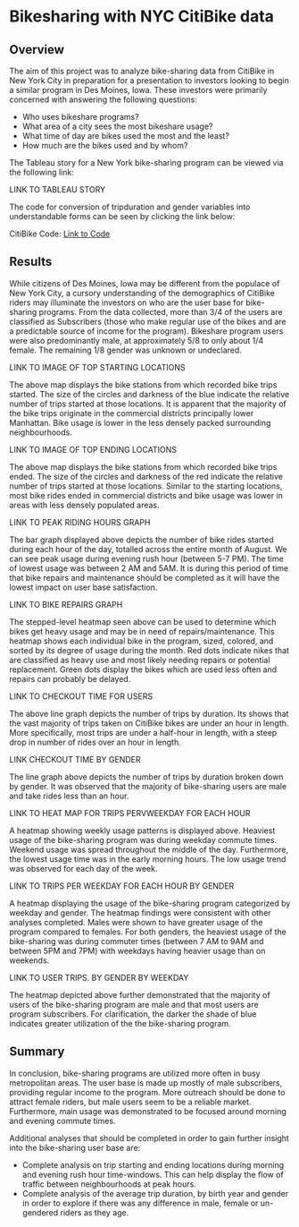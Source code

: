 # Bikesharing with NYC CitiBike data

## Overview

The aim of this project was to analyze bike-sharing data from CitiBike in New York City in preparation for a presentation to investors looking to begin a similar program in Des Moines, Iowa. These investors were primarily concerned with answering the following questions:

- Who uses bikeshare programs?
- What area of a city sees the most bikeshare usage?
- What time of day are bikes used the most and the least?
- How much are the bikes used and by whom?

The Tableau story for a New York bike-sharing program can be viewed via the following link:

LINK TO TABLEAU STORY

The code for conversion of tripduration and gender variables into understandable forms can be seen by clicking the link below:

CitiBike Code: [Link to Code](https://github.com/jbowman86/Bike_Sharing_Program/blob/b115cd6a194e53e2cb355f05b3027c4f48acf81f/NYC_CitiBike_Challenge.ipynb)

## Results

While citizens of Des Moines, Iowa may be different from the populace of New York City, a cursory understanding of the demographics of CitiBike riders may illuminate the investors on who are the user base for bike-sharing programs.  From the data collected, more than 3/4 of the users are classified as Subscribers (those who make regular use of the bikes and are a predictable source of income for the program).  Bikeshare program users were also predominantly male, at approximately 5/8 to only about 1/4 female. The remaining 1/8 gender was unknown or undeclared.

LINK TO IMAGE OF TOP STARTING LOCATIONS

The above map displays the bike stations from which recorded bike trips started. The size of the circles and darkness of the blue indicate the relative number of trips started at those locations. It is apparent that the majority of the bike trips originate in the commercial districts principally lower Manhattan.  Bike usage is lower in the less densely packed surrounding neighbourhoods. 

LINK TO IMAGE OF TOP ENDING LOCATIONS

The above map displays the bike stations from which recorded bike trips ended. The size of the circles and darkness of the red indicate the relative number of trips started at those locations. Similar to the starting locations, most bike rides ended in commercial districts and bike usage was lower in areas with less densely populated areas.  

LINK TO PEAK RIDING HOURS GRAPH

The bar graph displayed above depicts the number of bike rides started during each hour of the day, totalled across the entire month of August. We can see peak usage during evening rush hour (between 5-7 PM).  The time of lowest usage was between 2 AM and 5AM.  It is during this period of time that bike repairs and maintenance should be completed as it will have the lowest impact on user base satisfaction.

LINK TO BIKE REPAIRS GRAPH

The stepped-level heatmap seen above can be used to determine which bikes get heavy usage and may be in need of repairs/maintenance.  This heatmap shows each individual bike in the program, sized, colored, and sorted by its degree of usage during the month.  Red dots indicate nikes that are classified as heavy use and most likely needing repairs or potential replacement.  Green dots display the bikes which are used less often and repairs can probably be delayed.

LINK TO CHECKOUT TIME FOR USERS

The above line graph depicts the number of trips by duration.  Its shows that the vast majority of trips taken on CitiBike bikes are under an hour in length. More specifically, most trips are under a half-hour in length, with a steep drop in number of rides over an hour in length.

LINK CHECKOUT TIME BY GENDER

The line graph above depicts the number of trips by duration broken down by gender.  It was observed that the majority of bike-sharing users are male and take rides less than an hour.

LINK TO HEAT MAP FOR TRIPS PERVWEEKDAY FOR EACH HOUR

A heatmap showing weekly usage patterns is displayed above. Heaviest usage of the bike-sharing program was during weekday commute times.  Weekend usage was spread throughout the middle of the day.  Furthermore, the lowest usage time was in the early morning hours.  The low usage trend was observed for each day of the week. 

LINK TO TRIPS PER WEEKDAY FOR EACH HOUR BY GENDER

A heatmap displaying the usage of the bike-sharing program categorized by weekday and gender.  The heatmap findings were consistent with other analyses completed.  Males were shown to have greater usage of the program compared to females.  For both genders, the heaviest usage of the bike-sharing was during commuter times (between 7 AM to 9AM and between 5PM and 7PM) with weekdays having heavier usage than on weekends.  

LINK TO USER TRIPS. BY GENDER BY WEEKDAY

The heatmap depicted above further demonstrated that the majority of users of the bike-sharing program are male and that most users are program subscribers.  For clarification, the darker the shade of blue indicates greater utilization of the the bike-sharing program.

## Summary

In conclusion, bike-sharing programs are utilized more often in busy metropolitan areas.  The user base is made up mostly of male subscribers, providing regular income to the program. More outreach should be done to attract female riders, but male users seem to be a reliable market. Furthermore, main usage was demonstrated to be focused around morning and evening commute times.

Additional analyses that should be completed in order to gain further insight into the bike-sharing user base are:

- Complete analysis on trip starting and ending locations during morning and evening rush hour time-windows.  This can help display the flow of traffic between neighbourhoods at peak hours.
- Complete analysis of the average trip duration, by birth year and gender in order to explore if there was any difference in male, female or un-gendered riders as they age.




